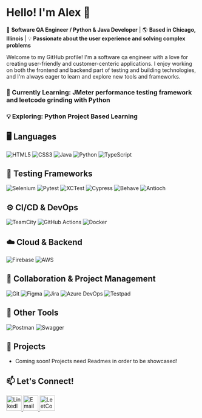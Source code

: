 # Hello! I'm Alex :wave:

:rocket: **Software QA Engineer / Python & Java Developer** | 🌎 **Based in Chicago, Illinois** | 💡 **Passionate about the user experience and solving complex problems**

Welcome to my GitHub profile! I'm a software qa engineer with a love for creating user-friendly and customer-centeric applications. I enjoy working on both the frontend and backend part of testing and building technologies, and I'm always eager to learn and explore new tools and frameworks.

### 🌱 Currently Learning: JMeter performance testing framework and leetcode grinding with Python  
### 💡 Exploring: Python Project Based Learning 

## 🖥️ **Languages**

![HTML5](https://img.shields.io/badge/-HTML5-E34F26?style=flat-square&logo=html5&logoColor=white)
![CSS3](https://img.shields.io/badge/-CSS3-1572B6?style=flat-square&logo=css3&logoColor=white)
![Java](https://img.shields.io/badge/-Java-007396?style=flat-square&logo=java&logoColor=white)
![Python](https://img.shields.io/badge/-Python-3776AB?style=flat-square&logo=python&logoColor=white)
![TypeScript](https://img.shields.io/badge/-TypeScript-3178C6?style=flat-square&logo=typescript&logoColor=white)

## 🧪 **Testing Frameworks**

![Selenium](https://img.shields.io/badge/-Selenium-43B02A?style=flat-square&logo=selenium&logoColor=white)
![Pytest](https://img.shields.io/badge/-Pytest-0A9EDC?style=flat-square&logo=pytest&logoColor=white)
![XCTest](https://img.shields.io/badge/-XCTest-2C2C2C?style=flat-square&logo=apple&logoColor=white)
![Cypress](https://img.shields.io/badge/-Cypress-17202C?style=flat-square&logo=cypress&logoColor=white) 
![Behave](https://img.shields.io/badge/-Behave-009688?style=flat-square&logo=python&logoColor=white) 
![Antioch](https://img.shields.io/badge/-Antioch-5A0FC8?style=flat-square&logo=flask&logoColor=white)

## ⚙️ **CI/CD & DevOps**

![TeamCity](https://img.shields.io/badge/-TeamCity-000000?style=flat-square&logo=jetbrains&logoColor=white) ![GitHub Actions](https://img.shields.io/badge/-GitHub%20Actions-2088FF?style=flat-square&logo=github-actions&logoColor=white) ![Docker](https://img.shields.io/badge/-Docker-2496ED?style=flat-square&logo=docker&logoColor=white)  

## ☁️ **Cloud & Backend**

![Firebase](https://img.shields.io/badge/-Firebase-FFCA28?style=flat-square&logo=firebase&logoColor=black) ![AWS](https://img.shields.io/badge/-AWS-232F3E?style=flat-square&logo=amazon-aws&logoColor=white)  

## 🤝 **Collaboration & Project Management**

![Git](https://img.shields.io/badge/-Git-F05032?style=flat-square&logo=git&logoColor=white) ![Figma](https://img.shields.io/badge/-Figma-F24E1E?style=flat-square&logo=figma&logoColor=white) ![Jira](https://img.shields.io/badge/-Jira-0052CC?style=flat-square&logo=jira&logoColor=white) ![Azure DevOps](https://img.shields.io/badge/-Azure%20DevOps-0078D7?style=flat-square&logo=azuredevops&logoColor=white) ![Testpad](https://img.shields.io/badge/-Testpad-3E8E41?style=flat-square&logo=checkmarx&logoColor=white)

## 🧰 **Other Tools**
![Postman](https://img.shields.io/badge/-Postman-FF6C37?style=flat-square&logo=postman&logoColor=white) 
![Swagger](https://img.shields.io/badge/-Swagger-85EA2D?style=flat-square&logo=swagger&logoColor=black) 

## 🚀 Projects  
- Coming soon! Projects need Readmes in order to be showcased!

## 📫 **Let's Connect!**
<a href="https://www.linkedin.com/in/alex-fergestad">
  <img src="https://cdn-icons-png.flaticon.com/512/174/174857.png" alt="LinkedIn" width="40"/>
</a>
<a href="mailto:ajfergestad@comcast.net">
  <img src="https://cdn-icons-png.flaticon.com/512/732/732200.png" alt="Email" width="40"/>
</a>
<a href="https://leetcode.com/u/aw3someal3x/">
  <img src="https://upload.wikimedia.org/wikipedia/commons/1/19/LeetCode_logo_black.png" alt="LeetCode" width="40"/>
</a>
